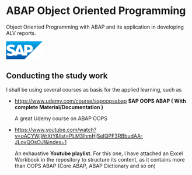 # ABAP Object Oriented Programming
Object Oriented Programming with ABAP and its application in developing ALV reports.

<img src="sap_logo.png" alt="SAP Logo" width="100">

## Conducting the study work
I shall be using several courses as basis for the applied learning, such as
- https://www.udemy.com/course/sapoopsabap   **SAP OOPS ABAP ( With complete Material/Documentation )**

  A great Udemy course on ABAP OOPS
- https://www.youtube.com/watch?v=oACYWjWrXtY&list=PLM3lhmHjSeIQPF3RBbudAA-JLovQOsOJl&index=1
  
  An exhaustive **Youtube playlist**.  For this one, I have attached an Excel Workbook in the repository to structure its content, as it contains more than OOPS ABAP (Core ABAP, ABAP Dictionary and so on)



